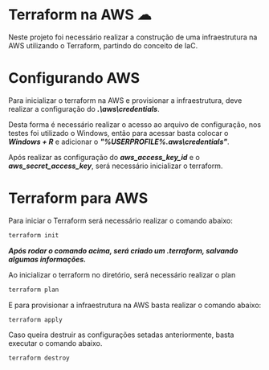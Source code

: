 # Terraform na AWS ☁

Neste projeto foi necessário realizar a construção de uma infraestrutura na AWS utilizando o Terraform, partindo do conceito de IaC.


# Configurando AWS
Para inicializar o terraform na AWS e provisionar a infraestrutura, deve realizar a configuração do ***.\aws\credentials***.

Desta forma é necessário realizar o acesso ao arquivo de configuração, nos testes foi utilizado o Windows, então para acessar basta colocar o ***Windows + R*** e adicionar o ***"%USERPROFILE%\.aws\credentials"***.

Após realizar as configuração do ***aws_access_key_id*** e o ***aws_secret_access_key***, será necessário inicializar o terraform.

# Terraform para AWS

Para iniciar o Terraform será necessário realizar o comando abaixo:
```sh
terraform init
```
***Após rodar o comando acima, será criado um .terraform, salvando algumas informações.***

Ao inicializar o terraform no diretório, será necessário realizar o plan
```sh
terraform plan
```

E para provisionar a infraestrutura na AWS basta realizar o comando abaixo:
```sh
terraform apply
```

Caso queira destruir as configurações setadas anteriormente, basta executar o comando abaixo.
```sh
terraform destroy
```